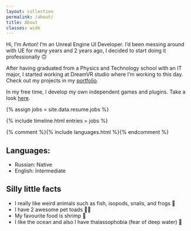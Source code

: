 ```yaml
---
layout: collection
permalink: /about/
title: About
classes: wide
---
```


Hi, I’m Anton! I’m an Unreal Engine UI Developer. I’d been messing around with UE for many years and 2 years ago, I decided to start doing it professionally 🙃

After having graduated from a Physics and Technology school with an IT major, I started working at DreamVR studio where I’m working to this day. Check out my projects in my [portfolio](/portfolio). 

In my free time, I develop my own independent games and plugins. Take a look [here](/projects).

{% assign jobs = site.data.resume.jobs %}

{% include timeline.html entries = jobs %}

{% comment %}{% include languages.html %}{% endcomment %}

## Languages:
- Russian: Native
- English: Intermediate

## Silly little facts

- I really like weird animals such as fish, isopods, snails, and frogs 💖
- I have 2 awesome pet toads 🐸🐸
- My favourite food is shrimp 🦐
- I like the ocean and also I have thalassophobia (fear of deep water) 🐙
